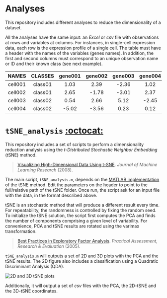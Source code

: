 Analyses
========

This repository includes different analyses to reduce the dimensionality of a dataset.

All the analyses have the same input: an *Excel* or *csv* file with observations at rows and variables at columns. For instances, in single-cell expression data, each row is the expression profile of a single cell. The table must have a header with the names of the variables (genes names). In addition, the first and second columns must correspond to an unique observation name or ID and their known class (see next example).

 |  NAMES  |  CLASSES | gene001 | gene002 | gene003 | gene004 | gene005 | gene006 |
 |:-------:|:--------:|:-------:|:-------:|:-------:|:-------:|:-------:|:-------:|
 | cell001 |  class01 |   1.03  |   2.39  |  -2.36  |   1.02  |   4.21  |  -0.56  |
 | cell002 |  class01 |   2.65  |  -1.78  |  -3.01  |   2.37  |   2.23  |   1.90  |
 | cell003 |  class02 |   0.54  |   2.66  |   5.12  |  -2.45  |   3.56  |   4.32  |
 | cell004 |  class02 |  -5.02  |  -3.56  |   0.23  |   0.12  |   1.52  |   2.35  |


# `tSNE_analysis` [:octocat:](https://github.com/mscastillo/Analyses/tree/master/tSNE_analysis)

This repository includes a set of scripts to perform a dimensionality reduction analysis using the *t-Distributed Stochastic Neighbor Embedding* (tSNE) method.

> [Visualizing High-Dimensional Data Using t-SNE](http://lvdmaaten.github.io/tsne/). *Journal of Machine Learning Research* (2008).

The main script, `tSNE_analysis.m`, depends on the [MATLAB implementation](http://lvdmaaten.github.io/tsne/) of the tSNE method. Edit the parameters on the header to point to the full/relative path of the tSNE folder. Once run, the script ask for an input file with the data, in the format described above.

tSNE is an stochastic method that will produce a different result every time. For repeatability, the randomness is controlled by fixing the random seed. To initialize the tSNE solution, the script first computes the PCA and finds the number of components comprising a given level of variability. For convenience, PCA and tSNE results are rotated using the varimax transformation.

> [Best Practices in Exploratory Factor Analysis](http://pareonline.net/pdf/v10n7.pdf). *Practical Assessment, Research & Evaluation* (2005).

`tSNE_analysis.m` will outputs a set of 2D and 3D plots with the PCA and the tSNE results. The 2D figure also includes a classification using a Quadratic Discriminant Analysis (QDA).

![2D and 3D tSNE plots](https://github.com/mscastillo/Analyses/blob/master/tSNE_analysis/tSNE.jpeg)

Additionally, it will output a set of *csv* files with the PCA, the 2D-tSNE and the 3D-tSNE coordinates.
